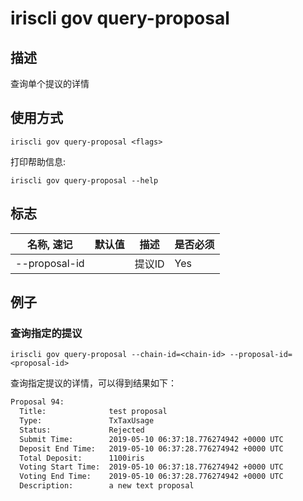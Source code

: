 # iriscli gov query-proposal

## 描述

查询单个提议的详情

## 使用方式

```
iriscli gov query-proposal <flags>
```
打印帮助信息:

```
iriscli gov query-proposal --help
```

## 标志

| 名称, 速记       | 默认值                      | 描述                                                                                                                                                 | 是否必须  |
| --------------- | -------------------------- | ---------------------------------------------------------------------------------------------------------------------------------------------------- | -------- |
| --proposal-id   |                            | 提议ID                                                                                                        | Yes      |
## 例子

### 查询指定的提议

```shell
iriscli gov query-proposal --chain-id=<chain-id> --proposal-id=<proposal-id>
```

查询指定提议的详情，可以得到结果如下：

```txt
Proposal 94:
  Title:              test proposal
  Type:               TxTaxUsage
  Status:             Rejected
  Submit Time:        2019-05-10 06:37:18.776274942 +0000 UTC
  Deposit End Time:   2019-05-10 06:37:28.776274942 +0000 UTC
  Total Deposit:      1100iris
  Voting Start Time:  2019-05-10 06:37:18.776274942 +0000 UTC
  Voting End Time:    2019-05-10 06:37:28.776274942 +0000 UTC
  Description:        a new text proposal
```
